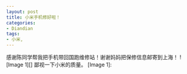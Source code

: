 ```yaml
---
layout: post
title: 小米手机修好啦！
categories:
- Diandian
tags:
- 小米, 
---
```

感谢陈同学帮我把手机带回国跑维修站！谢谢妈妈把保修信息邮寄到上海！ !\[Image 1\]\[\] 鄙视一下小米的质量。 \[Image 1\]: